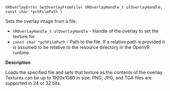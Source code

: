 `VROverlayError SetOverlayFromFile( VROverlayHandle_t ulOverlayHandle, const char *pchFilePath )`

Sets the overlay image from a file.

* `VROverlayHandle_t ulOverlayHandle` - Handle of the overlay to set the texture for
* `const char *pchFilePath` - Path to the file. If a relative path is provided it is assumed to be relative to the resource directory in the OpenVR runtime.

**Description**

Loads the specified file and sets that texture as the contents of the overlay. Textures can be up to 1920x1080 in size. PNG, JPG, and TGA files are supported in 24 or 32 bits.


